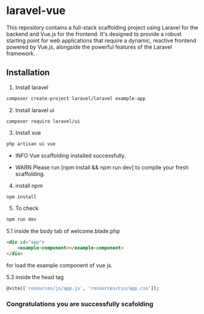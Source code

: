 # laravel-vue 
This repository contains a full-stack scaffolding project using Laravel for the backend and Vue.js for the frontend. It's designed to provide a robust starting point for web applications that require a dynamic, reactive frontend powered by Vue.js, alongside the powerful features of the Laravel framework.


## Installation

1. Install laravel
```bash
composer create-project laravel/laravel example-app
```

2. Install laravel ui

```bach
composer require laravel/ui
```

3. Install vue 
```bash
php artisan ui vue
```

- INFO  Vue scaffolding installed successfully.

- WARN  Please run [npm install && npm run dev] to compile your fresh scaffolding.

4. install npm
```bash
npm install
```

5. To check
```bash
npm run dev
```

5.1 inside the body tab of welcome.blade.php
```html
<div id="app">
    <example-component></example-component>
</div>
```
for load the example component of vue js.

5.3 inside the head tag
```bash
@vite(['resources/js/app.js', 'resources/css/app.css']);
```


### Congratulations you are successfully scafolding
